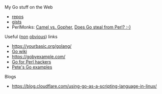 My Go stuff on the Web

* [repos](https://github.com/jreisinger?utf8=%E2%9C%93&tab=repositories&q=&type=&language=go)
* [gists](https://gist.github.com/search?utf8=%E2%9C%93&q=user%3Ajreisinger+language%3Ago)
* PerlMonks: [Camel vs. Gopher](https://perlmonks.org/?node_id=1226977), [Does Go steal from Perl? :-)](https://perlmonks.org/?node_id=1219775)

Useful ([non](https://golang.org/pkg/) [obvious](https://blog.golang.org/)) links

* https://yourbasic.org/golang/
* [Go wiki](https://github.com/golang/go/wiki)
* https://gobyexample.com/
* [Go for Perl hackers](https://github.com/oalders/go-for-perl-hackers)
* [Pete's Go examples](https://github.com/pete911/go-examples)

Blogs

* https://blog.cloudflare.com/using-go-as-a-scripting-language-in-linux/
